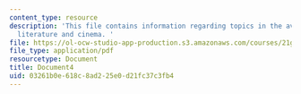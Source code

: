 ```yaml
---
content_type: resource
description: 'This file contains information regarding topics in the avant-garde in
  literature and cinema. '
file: https://ol-ocw-studio-app-production.s3.amazonaws.com/courses/21g-031j-topics-in-the-avant-garde-in-literature-and-cinema-spring-2003/03261b0e618c8ad225e0d21fc37c3fb4_MIT21G_031JS03_lecture4.pdf
file_type: application/pdf
resourcetype: Document
title: Document4
uid: 03261b0e-618c-8ad2-25e0-d21fc37c3fb4
---
```

